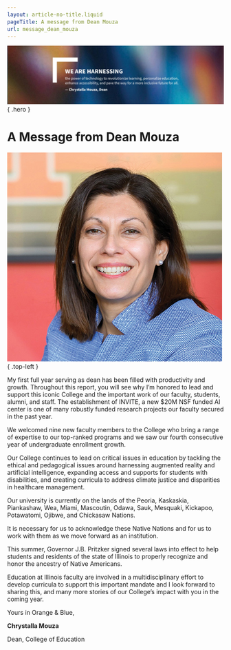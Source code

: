 ```yaml
---
layout: article-no-title.liquid
pageTitle: A message from Dean Mouza
url: message_dean_mouza
---
```

![We are harnessing the power of technology to revolutionize learning, personalize education, enhance accessibility, and pave the way for a more inclusive future for all. Chrystalla Mouza, Dean](/img/picture1.jpg){ .hero } 

<h1>A Message from Dean Mouza</h1> 

![Dean Chrystalla Mouza](/img/mouza-chrystalla.jpg){ .top-left }

My first full year serving as dean has been filled with productivity and growth. Throughout this report, you will see why I’m honored to lead and support this iconic College and the important work of our faculty, students, alumni, and staff.
The establishment of INVITE, a new $20M NSF funded AI center is one of many robustly funded research projects our faculty secured in the past year.

We welcomed nine new faculty members to the College who bring a range of expertise to our top-ranked programs and we saw our fourth consecutive year of undergraduate enrollment growth.

Our College continues to lead on critical issues in education by tackling the ethical and pedagogical issues around harnessing augmented reality and artificial intelligence, expanding access and supports for students with disabilities, and creating curricula to address climate justice and disparities in healthcare management.

Our university is currently on the lands of the Peoria, Kaskaskia, Piankashaw, Wea, Miami, Mascoutin, Odawa, Sauk, Mesquaki, Kickapoo, Potawatomi, Ojibwe, and Chickasaw Nations.

It is necessary for us to acknowledge these Native Nations and for us to work with them as we move forward as an institution.

This summer, Governor J.B. Pritzker signed several laws into effect to help students and residents of the state of Illinois to properly recognize and honor the ancestry of Native Americans.

Education at Illinois faculty are involved in a multidisciplinary effort to develop curricula to support this important mandate and I look forward to sharing this, and many more stories of our College’s impact with you in the coming year.

Yours in Orange & Blue,

**Chrystalla Mouza**

Dean, College of Education 